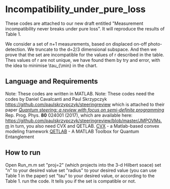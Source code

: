 # Incompatibility_under_pure_loss
These codes are attached to our new draft entitled "Measurement incompatibility never breaks under pure loss". 
It will reproduce the results of Table 1.

We consider a set of n+1 measurements, based on displaced on-off photo-detection. We truncate to the d=2/3 dimensional subspace. And then we prove that the set are incompatible for the values of r described in the table. 
Thes values of r are not unique, we have found them by try and error, with the idea to minimise \tau_{\min} in the chart.

## Language and Requirements

Note: These codes are written in MATLAB.
Note: These codes need the codes by Daniel Cavalcanti and Paul Skrzypczyk 
https://github.com/paulskrzypczyk/steeringreview
which is attached to their paper
*[Quantum steering: a review with focus on semi-definite programming](https://doi.org/10.1088/1361-6633/80/2/024001)*      
Rep. Prog. Phys. **80** 024001 (2017), which are available here: https://github.com/paulskrzypczyk/steeringreview/blob/master/JMPOVMs.m
in turn, you also need CVX and QETLAB.
[CVX](http://cvxr.com/) - a Matlab-based convex modeling framework
[QETLAB](http://www.qetlab.com/) - A MATLAB Toolbox for Quantum Entanglement

## How to run
Open Run_m.m
set "proj=2" (which projects into the 3-d Hilbert soace)
set "n" to your desired value
set "radius" to your desired value (you can use Table 1 in the paper)
set "tau" to your desired value, or according to the Table 1. 
run the code. It tells you if the set is compatible or not.
